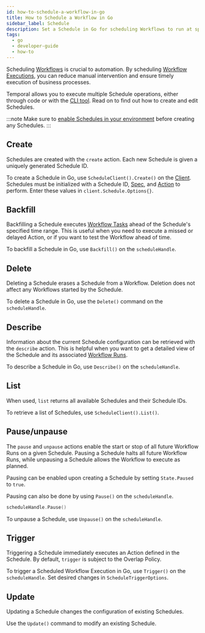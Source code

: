 ```yaml
---
id: how-to-schedule-a-workflow-in-go
title: How to Schedule a Workflow in Go 
sidebar_label: Schedule
description: Set a Schedule in Go for scheduling Workflows to run at specific times.
tags:
  - go
  - developer-guide
  - how-to
---
```


Scheduling [Workflows](/concepts/what-is-a-workflow) is crucial to automation.
By scheduling [Workflow Executions](/concepts/what-is-a-workflow-execution), you can reduce manual intervention and ensure timely execution of business processes.

Temporal allows you to execute multiple Schedule operations, either through code or with the [CLI tool](/concepts/what-is-the-temporal-cli).
Read on to find out how to create and edit Schedules.

:::note
Make sure to [enable Schedules in your environment](/concepts/what-is-a-schedule#limitations) before creating any Schedules.
:::

## Create

Schedules are created with the `create` action. 
Each new Schedule is given a uniquely generated Schedule ID.

To create a Schedule in Go, use `ScheduleClient().Create()` on the [Client](/concepts/what-is-the-temporal-client).
Schedules must be initialized with a Schedule ID, [Spec](/concepts/what-is-a-schedule#spec), and [Action](/concepts/what-is-a-schedule#action) to perform.
Enter these values in `client.Schedule.Options{}`.

<!--SNIPSTART samples-go-schedule {"selectedLines": ["28-36"]}-->
<!--SNIPEND-->

## Backfill

Backfilling a Schedule executes [Workflow Tasks](/concepts/what-is-a-workflow-task) ahead of the Schedule's specified time range.
This is useful when you need to execute a missed or delayed Action, or if you want to test the Workflow ahead of time.

To backfill a Schedule in Go, use `Backfill()` on the `scheduleHandle`.

## Delete

Deleting a Schedule erases a Schedule from a Workflow.
Deletion does not affect any Workflows started by the Schedule.

To delete a Schedule in Go, use the `Delete()` command on the `scheduleHandle`.

<!--SNIPSTART samples-go-schedule {"selectedLines": ["43-46"]}-->
<!--SNIPEND-->

## Describe

Information about the current Schedule configuration can be retrieved with the `describe` action.
This is helpful when you want to get a detailed view of the Schedule and its associated [Workflow Runs](/concepts/what-is-a-run-id).

To describe a Schedule in Go, use `Describe()` on the `scheduleHandle`.

<!--SNIPSTART samples-go-schedule {"selectedLines": ["107-110"]}-->
<!--SNIPEND-->

## List

When used, `list` returns all available Schedules and their Schedule IDs.

To retrieve a list of Schedules, use `ScheduleClient().List()`.

## Pause/unpause

The `pause` and `unpause` actions enable the start or stop of all future Workflow Runs on a given Schedule.
Pausing a Schedule halts all future Workflow Runs, while unpausing a Schedule allows the Workflow to execute as planned.

Pausing can be enabled upon creating a Schedule by setting `State.Paused` to `true`.

<!--SNIPSTART samples-go-schedule {"selectedLines": ["85"]}-->
<!--SNIPEND-->

Pausing can also be done by using `Pause()` on the `scheduleHandle`.

```go
scheduleHandle.Pause()
```

To unpause a Schedule, use `Unpause()` on the `scheduleHandle`.
<!--SNIPSTART samples-go-schedule {"selectedLines": ["99-102"]}-->
<!--SNIPEND-->

## Trigger

Triggering a Schedule immediately executes an Action defined in the Schedule.
By default, `trigger` is subject to the Overlap Policy.

To trigger a Scheduled Workflow Execution in Go, use `Trigger()` on the `scheduleHandle`.
Set desired changes in `ScheduleTriggerOptions`.

<!--SNIPSTART samples-go-schedule {"selectedLines": ["51-56"]}-->
<!--SNIPEND-->

## Update

Updating a Schedule changes the configuration of existing Schedules.

Use the `Update()` command to modify an existing Schedule.

<!--SNIPSTART samples-go-schedule {"selectedLines": ["59-83"]}-->
<!--SNIPEND-->